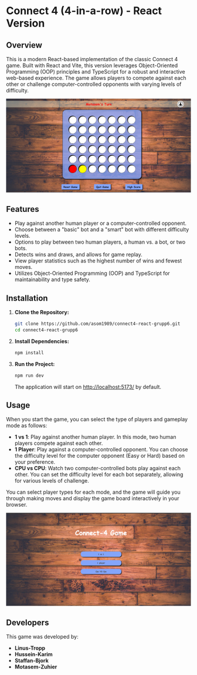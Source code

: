 # Connect 4 (4-in-a-row) - React Version

## Overview

This is a modern React-based implementation of the classic Connect 4 game. Built with React and Vite, this version leverages Object-Oriented Programming (OOP) principles and TypeScript for a robust and interactive web-based experience. The game allows players to compete against each other or challenge computer-controlled opponents with varying levels of difficulty.

![Connect 4 Game Screenshot](/public/images/connect4-game-in-progress.png)

## Features

- Play against another human player or a computer-controlled opponent.
- Choose between a "basic" bot and a "smart" bot with different difficulty levels.
- Options to play between two human players, a human vs. a bot, or two bots.
- Detects wins and draws, and allows for game replay.
- View player statistics such as the highest number of wins and fewest moves.
- Utilizes Object-Oriented Programming (OOP) and TypeScript for maintainability and type safety.

## Installation

1. **Clone the Repository:**

    ```bash
    git clone https://github.com/asom1989/connect4-react-grupp6.git
    cd connect4-react-grupp6
    ```

2. **Install Dependencies:**

    ```bash
    npm install
    ```

3. **Run the Project:**

    ```bash
    npm run dev
    ```

    The application will start on [http://localhost:5173/](http://localhost:5173/) by default.

## Usage

When you start the game, you can select the type of players and gameplay mode as follows:

- **1 vs 1**: Play against another human player. In this mode, two human players compete against each other.
- **1 Player**: Play against a computer-controlled opponent. You can choose the difficulty level for the computer opponent (Easy or Hard) based on your preference.
- **CPU vs CPU**: Watch two computer-controlled bots play against each other. You can set the difficulty level for each bot separately, allowing for various levels of challenge.

You can select player types for each mode, and the game will guide you through making moves and display the game board interactively in your browser.

![Game Options](/public/images/connect4-game-options.png)

## Developers

This game was developed by:
- **Linus-Tropp**
- **Hussein-Karim**
- **Staffan-Bjork**
- **Motasem-Zuhier**
